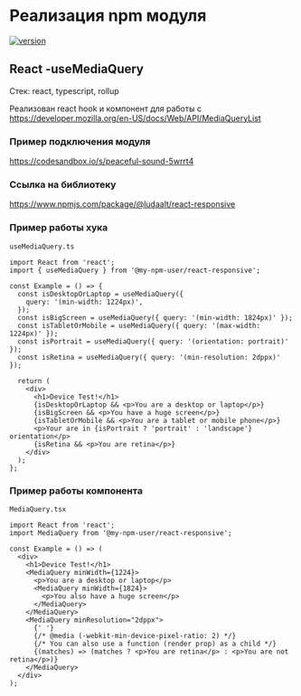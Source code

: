 # Реализация npm модуля

[![version](https://img.shields.io/npm/v/@ludaalt/react-responsive.svg)](https://www.npmjs.com/package/@ludaalt/react-responsive)

## React -useMediaQuery

Стек: react, typescript, rollup

Реализован react hook и компонент для работы с https://developer.mozilla.org/en-US/docs/Web/API/MediaQueryList

### Пример подключения модуля

https://codesandbox.io/s/peaceful-sound-5wrrt4

### Ссылка на библиотеку

https://www.npmjs.com/package/@ludaalt/react-responsive

### Пример работы хука

`useMediaQuery.ts`

```tsx
import React from 'react';
import { useMediaQuery } from '@my-npm-user/react-responsive';

const Example = () => {
  const isDesktopOrLaptop = useMediaQuery({
    query: '(min-width: 1224px)',
  });
  const isBigScreen = useMediaQuery({ query: '(min-width: 1824px)' });
  const isTabletOrMobile = useMediaQuery({ query: '(max-width: 1224px)' });
  const isPortrait = useMediaQuery({ query: '(orientation: portrait)' });
  const isRetina = useMediaQuery({ query: '(min-resolution: 2dppx)' });

  return (
    <div>
      <h1>Device Test!</h1>
      {isDesktopOrLaptop && <p>You are a desktop or laptop</p>}
      {isBigScreen && <p>You have a huge screen</p>}
      {isTabletOrMobile && <p>You are a tablet or mobile phone</p>}
      <p>Your are in {isPortrait ? 'portrait' : 'landscape'} orientation</p>
      {isRetina && <p>You are retina</p>}
    </div>
  );
};
```

### Пример работы компонента

`MediaQuery.tsx`

```tsx
import React from 'react';
import MediaQuery from '@my-npm-user/react-responsive';

const Example = () => (
  <div>
    <h1>Device Test!</h1>
    <MediaQuery minWidth={1224}>
      <p>You are a desktop or laptop</p>
      <MediaQuery minWidth={1824}>
        <p>You also have a huge screen</p>
      </MediaQuery>
    </MediaQuery>
    <MediaQuery minResolution="2dppx">
      {' '}
      {/* @media (-webkit-min-device-pixel-ratio: 2) */}
      {/* You can also use a function (render prop) as a child */}
      {(matches) => (matches ? <p>You are retina</p> : <p>You are not retina</p>)}
    </MediaQuery>
  </div>
);
```
